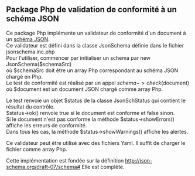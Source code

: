 ## Package Php de validation de conformité à un schéma JSON

Ce package Php implémente un validateur de conformité d'un document à un [schéma JSON](http://json-schema.org/).  
Ce validateur est défini dans la classe JsonSchema définie dans le fichier jsonschema.inc.php  
Pour l'utiliser, commencer par initialiser un schema par new JsonSchema($schemaSrc)  
où $schemaSrc doit être un array Php correspondant au schéma JSON chargé en Php.  
Le test de conformité est réalisé par un appel $schema->check($document)  
où $document est un document JSON chargé comme array Php.  

Le test renvoie un objet $status de la classe JsonSchStatus qui contient le résultat du contrôle.  
$status->ok() renvoie true si le document est conforme et false sinon.  
Si le document n'est pas conforme la méthode $status->showErrors() affiche les erreurs de conformité.  
Dans tous les cas, la méthode $status->showWarnings() affiche les alertes.  

Ce validateur peut être utilisé avec des fichiers Yaml.
Il suffit de charger le fichier comme array Php.

Cette implémentation est fondée sur la définition http://json-schema.org/draft-07/schema#
Elle est complète.
